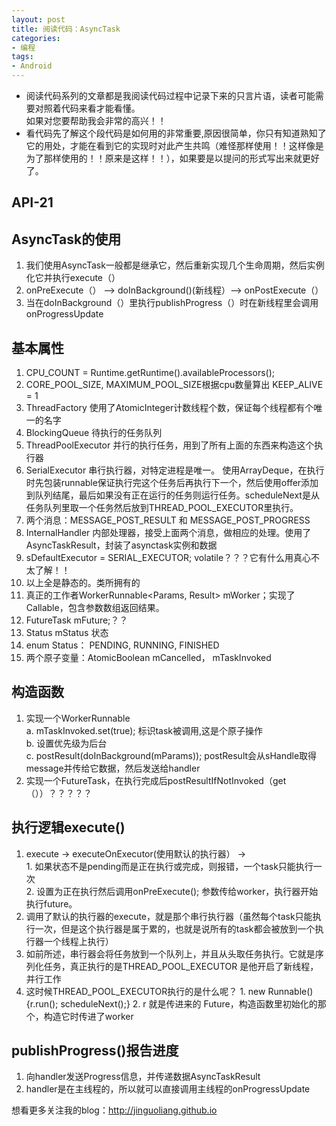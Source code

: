```yaml
---
layout: post
title: 阅读代码：AsyncTask
categories:
- 编程
tags:
- Android
---
```


* 阅读代码系列的文章都是我阅读代码过程中记录下来的只言片语，读者可能需要对照着代码来看才能看懂。  
如果对您要帮助我会非常的高兴！！
* 看代码先了解这个段代码是如何用的非常重要,原因很简单，你只有知道熟知了它的用处，才能在看到它的实现时对此产生共鸣（难怪那样使用！！这样像是为了那样使用的！！原来是这样！！），如果要是以提问的形式写出来就更好了。

## API-21
## AsyncTask的使用
1. 我们使用AsyncTask一般都是继承它，然后重新实现几个生命周期，然后实例化它并执行execute（）
2. onPreExecute（） --> doInBackground()(新线程）--> onPostExecute（）
3. 当在doInBackground（）里执行publishProgress（）时在新线程里会调用onProgressUpdate

## 基本属性
1. CPU_COUNT   = Runtime.getRuntime().availableProcessors();
2. CORE_POOL_SIZE, MAXIMUM_POOL_SIZE根据cpu数量算出 KEEP_ALIVE = 1
3. ThreadFactory 使用了AtomicInteger计数线程个数，保证每个线程都有个唯一的名字
4. BlockingQueue<Runnable> 待执行的任务队列
5. ThreadPoolExecutor 并行的执行任务，用到了所有上面的东西来构造这个执行器
6. SerialExecutor 串行执行器，对特定进程是唯一。  使用ArrayDeque<Runnable>，在执行时先包装runnable保证执行完这个任务后再执行下一个，然后使用offer添加到队列结尾，最后如果没有正在运行的任务则运行任务。scheduleNext是从任务队列里取一个任务然后放到THREAD_POOL_EXECUTOR里执行。
7. 两个消息：MESSAGE_POST_RESULT 和 MESSAGE_POST_PROGRESS
8. InternalHandler 内部处理器，接受上面两个消息，做相应的处理。使用了AsyncTaskResult，封装了asynctask实例和数据
9. sDefaultExecutor = SERIAL_EXECUTOR;  volatile？？？它有什么用真心不太了解！！
10. 以上全是静态的。类所拥有的
11. 真正的工作者WorkerRunnable<Params, Result> mWorker；实现了Callable，包含参数数组返回结果。
12. FutureTask<Result> mFuture;？？
13. Status mStatus 状态
14. enum Status：  PENDING, RUNNING, FINISHED
15. 两个原子变量：AtomicBoolean mCancelled， mTaskInvoked

## 构造函数

1. 实现一个WorkerRunnable  
	a. mTaskInvoked.set(true); 标识task被调用,这是个原子操作  
	b. 设置优先级为后台  
	c. postResult(doInBackground(mParams)); postResult会从sHandle取得message并传给它数据，然后发送给handler
2. 实现一个FutureTask，在执行完成后postResultIfNotInvoked（get（））？？？？？

## 执行逻辑execute()
1. execute → executeOnExecutor(使用默认的执行器） →   
		1. 如果状态不是pending而是正在执行或完成，则报错，一个task只能执行一次  
		2. 设置为正在执行然后调用onPreExecute();  参数传给worker，执行器开始执行future。  
2. 调用了默认的执行器的execute，就是那个串行执行器（虽然每个task只能执行一次，但是这个执行器是属于累的，也就是说所有的task都会被放到一个执行器一个线程上执行）  
3. 如前所述，串行器会将任务放到一个队列上，并且从头取任务执行。它就是序列化任务，真正执行的是THREAD_POOL_EXECUTOR  是他开启了新线程，并行工作
4. 这时候THREAD_POOL_EXECUTOR执行的是什么呢？
		1. new Runnable() {r.run(); scheduleNext();}
		2. r 就是传进来的 Future，构造函数里初始化的那个，构造它时传进了worker

## publishProgress()报告进度
1. 向handler发送Progress信息，并传递数据AsyncTaskResult
2. handler是在主线程的，所以就可以直接调用主线程的onProgressUpdate

想看更多关注我的blog：http://jinguoliang.github.io
